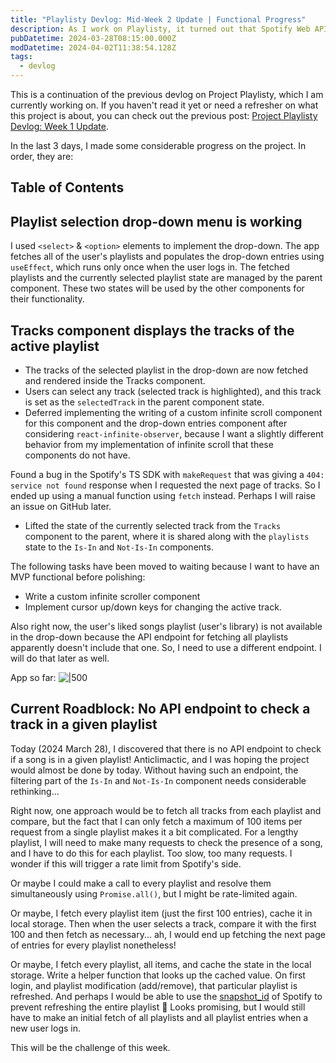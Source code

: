 ```yaml
---
title: "Playlisty Devlog: Mid-Week 2 Update | Functional Progress"
description: As I work on Playlisty, it turned out that Spotify Web API does not have endpoint to check if a given song is in a playlist. I have to rethink how to make this happen without slowing the UX or rate limited by Spotify.
pubDatetime: 2024-03-28T08:15:00.000Z
modDatetime: 2024-04-02T11:38:54.128Z
tags:
  - devlog
---
```


This is a continuation of the previous devlog on Project Playlisty, which I am currently working on. If you haven't read it yet or need a refresher on what this project is about, you can check out the previous post: [Project Playlisty Devlog: Week 1 Update](/project-playlisty-devlog-week-1).

In the last 3 days, I made some considerable progress on the project. In order, they are:

## Table of Contents

## Playlist selection drop-down menu is working

I used `<select>` & `<option>` elements to implement the drop-down. The app fetches all of the user's playlists and populates the drop-down entries using `useEffect`, which runs only once when the user logs in. The fetched playlists and the currently selected playlist state are managed by the parent component. These two states will be used by the other components for their functionality.

## Tracks component displays the tracks of the active playlist

- The tracks of the selected playlist in the drop-down are now fetched and rendered inside the Tracks component.
- Users can select any track (selected track is highlighted), and this track is set as the `selectedTrack` in the parent component state.
- Deferred implementing the writing of a custom infinite scroll component for this component and the drop-down entries component after considering `react-infinite-observer`, because I want a slightly different behavior from my implementation of infinite scroll that these components do not have.

Found a bug in the Spotify's TS SDK with `makeRequest` that was giving a `404: service not found` response when I requested the next page of tracks. So I ended up using a manual function using `fetch` instead. Perhaps I will raise an issue on GitHub later.

- Lifted the state of the currently selected track from the `Tracks` component to the parent, where it is shared along with the `playlists` state to the `Is-In` and `Not-Is-In` components.

The following tasks have been moved to waiting because I want to have an MVP functional before polishing:

- Write a custom infinite scroller component
- Implement cursor up/down keys for changing the active track.

Also right now, the user's liked songs playlist (user's library) is not available in the drop-down because the API endpoint for fetching all playlists apparently doesn't include that one. So, I need to use a different endpoint. I will do that later as well.

App so far:
![|500](@assets/images/playlisty-mid-week-2.webp)

## Current Roadblock: No API endpoint to check a track in a given playlist

Today (2024 March 28), I discovered that there is no API endpoint to check if a song is in a given playlist! Anticlimactic, and I was hoping the project would almost be done by today. Without having such an endpoint, the filtering part of the `Is-In` and `Not-Is-In` component needs considerable rethinking...

Right now, one approach would be to fetch all tracks from each playlist and compare, but the fact that I can only fetch a maximum of 100 items per request from a single playlist makes it a bit complicated. For a lengthy playlist, I will need to make many requests to check the presence of a song, and I have to do this for each playlist. Too slow, too many requests. I wonder if this will trigger a rate limit from Spotify's side.

Or maybe I could make a call to every playlist and resolve them simultaneously using `Promise.all()`, but I might be rate-limited again.

Or maybe, I fetch every playlist item (just the first 100 entries), cache it in local storage. Then when the user selects a track, compare it with the first 100 and then fetch as necessary... ah, I would end up fetching the next page of entries for every playlist nonetheless!

Or maybe, I fetch every playlist, all items, and cache the state in the local storage. Write a helper function that looks up the cached value. On first login, and playlist modification (add/remove), that particular playlist is refreshed. And perhaps I would be able to use the [snapshot_id](https://developer.spotify.com/documentation/web-api/concepts/playlists) of Spotify to prevent refreshing the entire playlist 🤔 Looks promising, but I would still have to make an initial fetch of all playlists and all playlist entries when a new user logs in.

This will be the challenge of this week.
